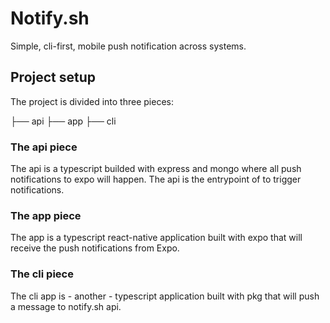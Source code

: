 # Notify.sh

Simple, cli-first, mobile push notification across systems.

## Project setup

The project is divided into three pieces:

├── api
├── app
├── cli

### The api piece

The api is a typescript builded with express and mongo where all push notifications to expo will happen. The api is the entrypoint of to trigger notifications.

### The app piece

The app is a typescript react-native application built with expo that will receive the push notifications from Expo.

### The cli piece

The cli app is - another - typescript application built with pkg that will push a message to notify.sh api.
